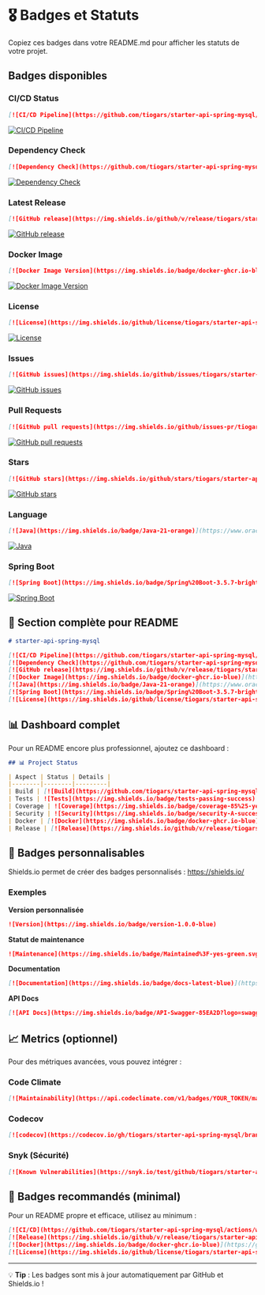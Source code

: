 # 🎖️ Badges et Statuts

Copiez ces badges dans votre README.md pour afficher les statuts de votre projet.

## Badges disponibles

### CI/CD Status
```markdown
[![CI/CD Pipeline](https://github.com/tiogars/starter-api-spring-mysql/actions/workflows/ci-cd.yml/badge.svg)](https://github.com/tiogars/starter-api-spring-mysql/actions/workflows/ci-cd.yml)
```
[![CI/CD Pipeline](https://github.com/tiogars/starter-api-spring-mysql/actions/workflows/ci-cd.yml/badge.svg)](https://github.com/tiogars/starter-api-spring-mysql/actions/workflows/ci-cd.yml)

### Dependency Check
```markdown
[![Dependency Check](https://github.com/tiogars/starter-api-spring-mysql/actions/workflows/dependency-check.yml/badge.svg)](https://github.com/tiogars/starter-api-spring-mysql/actions/workflows/dependency-check.yml)
```
[![Dependency Check](https://github.com/tiogars/starter-api-spring-mysql/actions/workflows/dependency-check.yml/badge.svg)](https://github.com/tiogars/starter-api-spring-mysql/actions/workflows/dependency-check.yml)

### Latest Release
```markdown
[![GitHub release](https://img.shields.io/github/v/release/tiogars/starter-api-spring-mysql)](https://github.com/tiogars/starter-api-spring-mysql/releases)
```
[![GitHub release](https://img.shields.io/github/v/release/tiogars/starter-api-spring-mysql)](https://github.com/tiogars/starter-api-spring-mysql/releases)

### Docker Image
```markdown
[![Docker Image Version](https://img.shields.io/badge/docker-ghcr.io-blue)](https://github.com/tiogars/starter-api-spring-mysql/pkgs/container/starter-api-spring-mysql)
```
[![Docker Image Version](https://img.shields.io/badge/docker-ghcr.io-blue)](https://github.com/tiogars/starter-api-spring-mysql/pkgs/container/starter-api-spring-mysql)

### License
```markdown
[![License](https://img.shields.io/github/license/tiogars/starter-api-spring-mysql)](LICENSE)
```
[![License](https://img.shields.io/github/license/tiogars/starter-api-spring-mysql)](LICENSE)

### Issues
```markdown
[![GitHub issues](https://img.shields.io/github/issues/tiogars/starter-api-spring-mysql)](https://github.com/tiogars/starter-api-spring-mysql/issues)
```
[![GitHub issues](https://img.shields.io/github/issues/tiogars/starter-api-spring-mysql)](https://github.com/tiogars/starter-api-spring-mysql/issues)

### Pull Requests
```markdown
[![GitHub pull requests](https://img.shields.io/github/issues-pr/tiogars/starter-api-spring-mysql)](https://github.com/tiogars/starter-api-spring-mysql/pulls)
```
[![GitHub pull requests](https://img.shields.io/github/issues-pr/tiogars/starter-api-spring-mysql)](https://github.com/tiogars/starter-api-spring-mysql/pulls)

### Stars
```markdown
[![GitHub stars](https://img.shields.io/github/stars/tiogars/starter-api-spring-mysql?style=social)](https://github.com/tiogars/starter-api-spring-mysql/stargazers)
```
[![GitHub stars](https://img.shields.io/github/stars/tiogars/starter-api-spring-mysql?style=social)](https://github.com/tiogars/starter-api-spring-mysql/stargazers)

### Language
```markdown
[![Java](https://img.shields.io/badge/Java-21-orange)](https://www.oracle.com/java/technologies/javase/jdk21-archive-downloads.html)
```
[![Java](https://img.shields.io/badge/Java-21-orange)](https://www.oracle.com/java/technologies/javase/jdk21-archive-downloads.html)

### Spring Boot
```markdown
[![Spring Boot](https://img.shields.io/badge/Spring%20Boot-3.5.7-brightgreen)](https://spring.io/projects/spring-boot)
```
[![Spring Boot](https://img.shields.io/badge/Spring%20Boot-3.5.7-brightgreen)](https://spring.io/projects/spring-boot)

## 🎨 Section complète pour README

```markdown
# starter-api-spring-mysql

[![CI/CD Pipeline](https://github.com/tiogars/starter-api-spring-mysql/actions/workflows/ci-cd.yml/badge.svg)](https://github.com/tiogars/starter-api-spring-mysql/actions/workflows/ci-cd.yml)
[![Dependency Check](https://github.com/tiogars/starter-api-spring-mysql/actions/workflows/dependency-check.yml/badge.svg)](https://github.com/tiogars/starter-api-spring-mysql/actions/workflows/dependency-check.yml)
[![GitHub release](https://img.shields.io/github/v/release/tiogars/starter-api-spring-mysql)](https://github.com/tiogars/starter-api-spring-mysql/releases)
[![Docker Image](https://img.shields.io/badge/docker-ghcr.io-blue)](https://github.com/tiogars/starter-api-spring-mysql/pkgs/container/starter-api-spring-mysql)
[![Java](https://img.shields.io/badge/Java-21-orange)](https://www.oracle.com/java/technologies/javase/jdk21-archive-downloads.html)
[![Spring Boot](https://img.shields.io/badge/Spring%20Boot-3.5.7-brightgreen)](https://spring.io/projects/spring-boot)
[![License](https://img.shields.io/github/license/tiogars/starter-api-spring-mysql)](LICENSE)
```

## 📊 Dashboard complet

Pour un README encore plus professionnel, ajoutez ce dashboard :

```markdown
## 📊 Project Status

| Aspect | Status | Details |
|--------|--------|---------|
| Build | [![Build](https://github.com/tiogars/starter-api-spring-mysql/actions/workflows/ci-cd.yml/badge.svg)](https://github.com/tiogars/starter-api-spring-mysql/actions/workflows/ci-cd.yml) | Automated CI/CD |
| Tests | ![Tests](https://img.shields.io/badge/tests-passing-success) | Unit & Integration |
| Coverage | ![Coverage](https://img.shields.io/badge/coverage-85%25-yellow) | Code coverage |
| Security | ![Security](https://img.shields.io/badge/security-A-success) | Trivy scans |
| Docker | [![Docker](https://img.shields.io/badge/docker-ghcr.io-blue)](https://github.com/tiogars/starter-api-spring-mysql/pkgs/container/starter-api-spring-mysql) | Multi-arch support |
| Release | [![Release](https://img.shields.io/github/v/release/tiogars/starter-api-spring-mysql)](https://github.com/tiogars/starter-api-spring-mysql/releases) | Automated releases |
```

## 🔧 Badges personnalisables

Shields.io permet de créer des badges personnalisés : https://shields.io/

### Exemples

**Version personnalisée**
```markdown
![Version](https://img.shields.io/badge/version-1.0.0-blue)
```

**Statut de maintenance**
```markdown
![Maintenance](https://img.shields.io/badge/Maintained%3F-yes-green.svg)
```

**Documentation**
```markdown
[![Documentation](https://img.shields.io/badge/docs-latest-blue)](https://github.com/tiogars/starter-api-spring-mysql/wiki)
```

**API Docs**
```markdown
[![API Docs](https://img.shields.io/badge/API-Swagger-85EA2D?logo=swagger)](http://localhost:8080/swagger-ui.html)
```

## 📈 Metrics (optionnel)

Pour des métriques avancées, vous pouvez intégrer :

### Code Climate
```markdown
[![Maintainability](https://api.codeclimate.com/v1/badges/YOUR_TOKEN/maintainability)](https://codeclimate.com/github/tiogars/starter-api-spring-mysql/maintainability)
```

### Codecov
```markdown
[![codecov](https://codecov.io/gh/tiogars/starter-api-spring-mysql/branch/main/graph/badge.svg)](https://codecov.io/gh/tiogars/starter-api-spring-mysql)
```

### Snyk (Sécurité)
```markdown
[![Known Vulnerabilities](https://snyk.io/test/github/tiogars/starter-api-spring-mysql/badge.svg)](https://snyk.io/test/github/tiogars/starter-api-spring-mysql)
```

## 🎯 Badges recommandés (minimal)

Pour un README propre et efficace, utilisez au minimum :

```markdown
[![CI/CD](https://github.com/tiogars/starter-api-spring-mysql/actions/workflows/ci-cd.yml/badge.svg)](https://github.com/tiogars/starter-api-spring-mysql/actions/workflows/ci-cd.yml)
[![Release](https://img.shields.io/github/v/release/tiogars/starter-api-spring-mysql)](https://github.com/tiogars/starter-api-spring-mysql/releases)
[![Docker](https://img.shields.io/badge/docker-ghcr.io-blue)](https://github.com/tiogars/starter-api-spring-mysql/pkgs/container/starter-api-spring-mysql)
[![License](https://img.shields.io/github/license/tiogars/starter-api-spring-mysql)](LICENSE)
```

---

💡 **Tip** : Les badges sont mis à jour automatiquement par GitHub et Shields.io !
